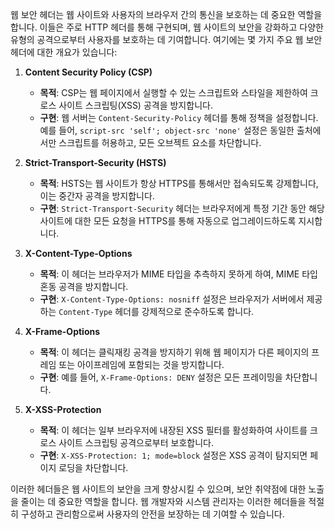 웹 보안 헤더는 웹 사이트와 사용자의 브라우저 간의 통신을 보호하는 데 중요한 역할을 합니다. 이들은 주로 HTTP 헤더를 통해 구현되며, 웹 사이트의 보안을 강화하고 다양한 유형의 공격으로부터 사용자를 보호하는 데 기여합니다. 여기에는 몇 가지 주요 웹 보안 헤더에 대한 개요가 있습니다:

1. **Content Security Policy (CSP)**
   - **목적**: CSP는 웹 페이지에서 실행할 수 있는 스크립트와 스타일을 제한하여 크로스 사이트 스크립팅(XSS) 공격을 방지합니다.
   - **구현**: 웹 서버는 `Content-Security-Policy` 헤더를 통해 정책을 설정합니다. 예를 들어, `script-src 'self'; object-src 'none'` 설정은 동일한 출처에서만 스크립트를 허용하고, 모든 오브젝트 요소를 차단합니다.

2. **Strict-Transport-Security (HSTS)**
   - **목적**: HSTS는 웹 사이트가 항상 HTTPS를 통해서만 접속되도록 강제합니다, 이는 중간자 공격을 방지합니다.
   - **구현**: `Strict-Transport-Security` 헤더는 브라우저에게 특정 기간 동안 해당 사이트에 대한 모든 요청을 HTTPS를 통해 자동으로 업그레이드하도록 지시합니다.

3. **X-Content-Type-Options**
   - **목적**: 이 헤더는 브라우저가 MIME 타입을 추측하지 못하게 하여, MIME 타입 혼동 공격을 방지합니다.
   - **구현**: `X-Content-Type-Options: nosniff` 설정은 브라우저가 서버에서 제공하는 `Content-Type` 헤더를 강제적으로 준수하도록 합니다.

4. **X-Frame-Options**
   - **목적**: 이 헤더는 클릭재킹 공격을 방지하기 위해 웹 페이지가 다른 페이지의 프레임 또는 아이프레임에 포함되는 것을 방지합니다.
   - **구현**: 예를 들어, `X-Frame-Options: DENY` 설정은 모든 프레이밍을 차단합니다.

5. **X-XSS-Protection**
   - **목적**: 이 헤더는 일부 브라우저에 내장된 XSS 필터를 활성화하여 사이트를 크로스 사이트 스크립팅 공격으로부터 보호합니다.
   - **구현**: `X-XSS-Protection: 1; mode=block` 설정은 XSS 공격이 탐지되면 페이지 로딩을 차단합니다.

이러한 헤더들은 웹 사이트의 보안을 크게 향상시킬 수 있으며, 보안 취약점에 대한 노출을 줄이는 데 중요한 역할을 합니다. 웹 개발자와 시스템 관리자는 이러한 헤더들을 적절히 구성하고 관리함으로써 사용자의 안전을 보장하는 데 기여할 수 있습니다.
